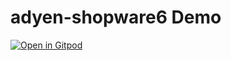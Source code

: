 # adyen-shopware6 Demo

[![Open in Gitpod](https://gitpod.io/button/open-in-gitpod.svg)](https://gitpod.io/#https://github.com/ayodejidev/adyen-shopware6)
